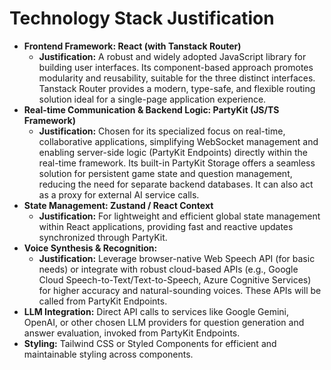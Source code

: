# Technology Stack Justification

* **Frontend Framework: React (with Tanstack Router)**
    * **Justification:** A robust and widely adopted JavaScript library for building user interfaces. Its component-based approach promotes modularity and reusability, suitable for the three distinct interfaces. Tanstack Router provides a modern, type-safe, and flexible routing solution ideal for a single-page application experience.
* **Real-time Communication & Backend Logic: PartyKit (JS/TS Framework)**
    * **Justification:** Chosen for its specialized focus on real-time, collaborative applications, simplifying WebSocket management and enabling server-side logic (PartyKit Endpoints) directly within the real-time framework. Its built-in PartyKit Storage offers a seamless solution for persistent game state and question management, reducing the need for separate backend databases. It can also act as a proxy for external AI service calls.
* **State Management: Zustand / React Context**
    * **Justification:** For lightweight and efficient global state management within React applications, providing fast and reactive updates synchronized through PartyKit.
* **Voice Synthesis & Recognition:**
    * **Justification:** Leverage browser-native Web Speech API (for basic needs) or integrate with robust cloud-based APIs (e.g., Google Cloud Speech-to-Text/Text-to-Speech, Azure Cognitive Services) for higher accuracy and natural-sounding voices. These APIs will be called from PartyKit Endpoints.
* **LLM Integration:** Direct API calls to services like Google Gemini, OpenAI, or other chosen LLM providers for question generation and answer evaluation, invoked from PartyKit Endpoints.
* **Styling:** Tailwind CSS or Styled Components for efficient and maintainable styling across components. 